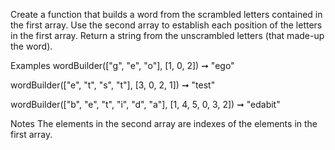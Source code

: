 Create a function that builds a word from the scrambled letters contained in the first array. Use the second array to establish each position of the letters in the first array. Return a string from the unscrambled letters (that made-up the word).

Examples
wordBuilder(["g", "e", "o"], [1, 0, 2]) ➞ "ego"

wordBuilder(["e", "t", "s", "t"], [3, 0, 2, 1]) ➞ "test"

wordBuilder(["b", "e", "t", "i", "d", "a"], [1, 4, 5, 0, 3, 2]) ➞ "edabit"

Notes
The elements in the second array are indexes of the elements in the first array.